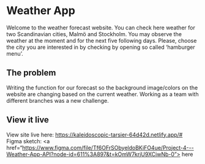 # Weather App
Welcome to the weather forecast website. You can check here weather for two Scandinavian cities, Malmö and Stockholm. You may observe the weather at the moment and for the next five following days. Please, choose the city you are interested in by checking by opening so called ‘hamburger menu’.

## The problem
Writing the function for our forecast so the background image/colors on the website are changing based on the current weather.
Working as a team with different branches was a new challenge.

## View it live
View site live here: https://kaleidoscopic-tarsier-64d42d.netlify.app/#
Figma sketch: <a href=“https://www.figma.com/file/Tf6OFrSObyeldoBKiFO4ue/Project-4---Weather-App-API?node-id=611%3A897&t=kOmW7krjU9XCiwNb-0”> here </a>

